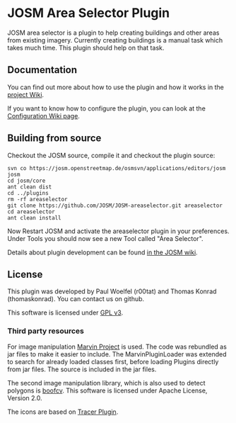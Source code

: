 JOSM Area Selector Plugin 
======

JOSM area selector is a plugin to help creating buildings and other areas from existing imagery. Currently creating buildings is a manual task which takes much time. This plugin should help on that task. 

## Documentation

You can find out more about how to use the plugin and how it works in the [project Wiki](https://github.com/JOSM/JOSM-areaselector/wiki).

If you want to know how to configure the plugin, you can look at the [Configuration Wiki page](https://github.com/JOSM/JOSM-areaselector/wiki/Configuration).

## Building from source
Checkout the JOSM source, compile it and checkout the plugin source:

    svn co https://josm.openstreetmap.de/osmsvn/applications/editors/josm josm
    cd josm/core
    ant clean dist
    cd ../plugins
    rm -rf areaselector
    git clone https://github.com/JOSM/JOSM-areaselector.git areaselector
    cd areaselector
    ant clean install
    
Now Restart JOSM and activate the areaselector plugin in your preferences. 
Under Tools you should now see a new Tool called "Area Selector". 

Details about plugin development can be found [in the JOSM wiki](https://josm.openstreetmap.de/wiki/DevelopersGuide/DevelopingPlugins).

## License

This plugin was developed by Paul Woelfel (r00tat) and Thomas Konrad (thomaskonrad). You can contact us on github.

This software is licensed under [GPL v3](https://www.gnu.org/licenses/gpl-3.0.en.html). 

### Third party resources

For image manipulation [Marvin Project](http://marvinproject.sourceforge.net/) is used. The code was rebundled as jar files to make it easier to include. The MarvinPluginLoader was extended to search for already loaded classes first, before loading Plugins directly from jar files. The source is included in the jar files. 

The second image manipulation library, which is also used to detect polygons is [boofcv](http://boofcv.org/). This software is licensed under Apache License, Version 2.0. 

The icons are based on [Tracer Plugin](https://wiki.openstreetmap.org/wiki/JOSM/Plugins/Tracer). 
